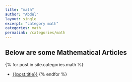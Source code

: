 ```yaml
---
title: "math"
author: "Abdul"
layout: single
excerpt: "category math"
categories: math
permalink: /categories/math
---
```

## Below are some Mathematical Articles

  {% for post in site.categories.math %}
  *   [{{post.title}}]({{post.url}})
  {% endfor %}
